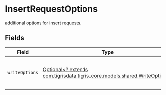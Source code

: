 # InsertRequestOptions

additional options for insert requests.


## Fields

| Field                                                                                                            | Type                                                                                                             | Required                                                                                                         | Description                                                                                                      |
| ---------------------------------------------------------------------------------------------------------------- | ---------------------------------------------------------------------------------------------------------------- | ---------------------------------------------------------------------------------------------------------------- | ---------------------------------------------------------------------------------------------------------------- |
| `writeOptions`                                                                                                   | [Optional<? extends com.tigrisdata.tigris_core.models.shared.WriteOptions>](../../models/shared/WriteOptions.md) | :heavy_minus_sign:                                                                                               | Additional options to modify write requests.                                                                     |